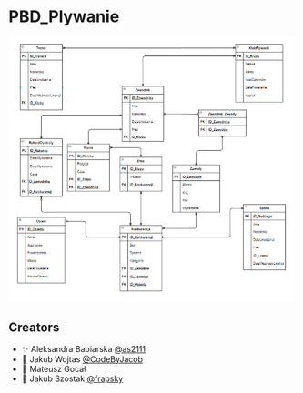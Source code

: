# PBD_Plywanie

![Diagram - model relacyjny](/images/diagram.png)

## Creators
  * :sparkles: Aleksandra Babiarska [@as2111]( https://github.com/as2111 )
  * :crown: Jakub Wojtas [@CodeByJacob]( https://github.com/CodeByJacob )
  * :rocket: Mateusz Gocał 
  * :tada: Jakub Szostak [@frapsky]( https://github.com/frapsky )
